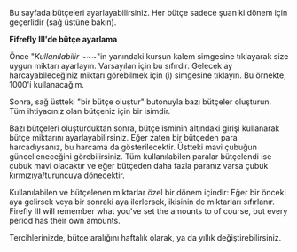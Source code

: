 Bu sayfada bütçeleri ayarlayabilirsiniz. Her bütçe sadece şuan ki dönem için geçerlidir (sağ üstüne bakın).

**Fifrefly III'de bütçe ayarlama**

Önce "*Kullanılabilir ~~~*"in yanındaki kurşun kalem simgesine tıklayarak size uygun miktarı ayarlayın. Varsayılan için bu sıfırdır. Gelecek ay harcayabileceğiniz miktarı görebilmek için (i) simgesine tıklayın. Bu örnekte, 1000'i kullanacağım.

Sonra, sağ üstteki "bir bütçe oluştur" butonuyla bazı bütçeler oluşturun. Tüm ihtiyacınız olan bütçeniz için bir isimdir.

Bazı bütçeleri oluşturduktan sonra, bütçe isminin altındaki girişi kullanarak bütçe miktarını ayarlayabilirsiniz. Eğer zaten bir bütçeden para harcadıysanız, bu harcama da gösterilecektir. Üstteki mavi çubuğun güncelleneceğini görebilirsiniz. Tüm kullanılabilen paralar bütçelendi ise çubuk mavi olacaktır ve eğer bütçeden daha fazla paranız varsa çubuk kırmızıya/turuncuya dönecektir.

Kullanılabilen ve bütçelenen miktarlar özel bir dönem içindir: Eğer bir önceki aya gelirsek veya bir sonraki aya ilerlersek, ikisinin de miktarları sıfırlanır. Firefly III will remember what you've set the amounts to of course, but every period has their own amounts.

Tercihlerinizde, bütçe aralığını haftalık olarak, ya da yıllık değiştirebilirsiniz.